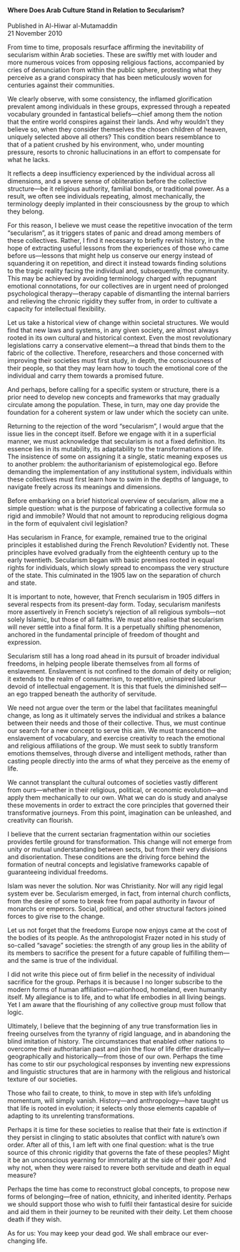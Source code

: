 <h4>Where Does Arab Culture Stand in Relation to Secularism?</h4>


Published in Al-Hiwar al-Mutamaddin
<br>
21 November 2010


From time to time, proposals resurface affirming the inevitability of secularism within Arab societies. These are swiftly met with louder and more numerous voices from opposing religious factions, accompanied by cries of denunciation from within the public sphere, protesting what they perceive as a grand conspiracy that has been meticulously woven for centuries against their communities.

We clearly observe, with some consistency, the inflamed glorification prevalent among individuals in these groups, expressed through a repeated vocabulary grounded in fantastical beliefs—chief among them the notion that the entire world conspires against their lands. And why wouldn’t they believe so, when they consider themselves the chosen children of heaven, uniquely selected above all others? This condition bears resemblance to that of a patient crushed by his environment, who, under mounting pressure, resorts to chronic hallucinations in an effort to compensate for what he lacks.

It reflects a deep insufficiency experienced by the individual across all dimensions, and a severe sense of obliteration before the collective structure—be it religious authority, familial bonds, or traditional power. As a result, we often see individuals repeating, almost mechanically, the terminology deeply implanted in their consciousness by the group to which they belong.

For this reason, I believe we must cease the repetitive invocation of the term “secularism”, as it triggers states of panic and dread among members of these collectives. Rather, I find it necessary to briefly revisit history, in the hope of extracting useful lessons from the experiences of those who came before us—lessons that might help us conserve our energy instead of squandering it on repetition, and direct it instead towards finding solutions to the tragic reality facing the individual and, subsequently, the community. This may be achieved by avoiding terminology charged with repugnant emotional connotations, for our collectives are in urgent need of prolonged psychological therapy—therapy capable of dismantling the internal barriers and relieving the chronic rigidity they suffer from, in order to cultivate a capacity for intellectual flexibility.

Let us take a historical view of change within societal structures. We would find that new laws and systems, in any given society, are almost always rooted in its own cultural and historical context. Even the most revolutionary legislations carry a conservative element—a thread that binds them to the fabric of the collective. Therefore, researchers and those concerned with improving their societies must first study, in depth, the consciousness of their people, so that they may learn how to touch the emotional core of the individual and carry them towards a promised future.

And perhaps, before calling for a specific system or structure, there is a prior need to develop new concepts and frameworks that may gradually circulate among the population. These, in turn, may one day provide the foundation for a coherent system or law under which the society can unite.

Returning to the rejection of the word “secularism”, I would argue that the issue lies in the concept itself. Before we engage with it in a superficial manner, we must acknowledge that secularism is not a fixed definition. Its essence lies in its mutability, its adaptability to the transformations of life. The insistence of some on assigning it a single, static meaning exposes us to another problem: the authoritarianism of epistemological ego. Before demanding the implementation of any institutional system, individuals within these collectives must first learn how to swim in the depths of language, to navigate freely across its meanings and dimensions.

Before embarking on a brief historical overview of secularism, allow me a simple question: what is the purpose of fabricating a collective formula so rigid and immobile? Would that not amount to reproducing religious dogma in the form of equivalent civil legislation?

Has secularism in France, for example, remained true to the original principles it established during the French Revolution? Evidently not. These principles have evolved gradually from the eighteenth century up to the early twentieth. Secularism began with basic premises rooted in equal rights for individuals, which slowly spread to encompass the very structure of the state. This culminated in the 1905 law on the separation of church and state.

It is important to note, however, that French secularism in 1905 differs in several respects from its present-day form. Today, secularism manifests more assertively in French society’s rejection of all religious symbols—not solely Islamic, but those of all faiths. We must also realise that secularism will never settle into a final form. It is a perpetually shifting phenomenon, anchored in the fundamental principle of freedom of thought and expression.

Secularism still has a long road ahead in its pursuit of broader individual freedoms, in helping people liberate themselves from all forms of enslavement. Enslavement is not confined to the domain of deity or religion; it extends to the realm of consumerism, to repetitive, uninspired labour devoid of intellectual engagement. It is this that fuels the diminished self—an ego trapped beneath the authority of servitude.

We need not argue over the term or the label that facilitates meaningful change, as long as it ultimately serves the individual and strikes a balance between their needs and those of their collective. Thus, we must continue our search for a new concept to serve this aim. We must transcend the enslavement of vocabulary, and exercise creativity to reach the emotional and religious affiliations of the group. We must seek to subtly transform emotions themselves, through diverse and intelligent methods, rather than casting people directly into the arms of what they perceive as the enemy of life.

We cannot transplant the cultural outcomes of societies vastly different from ours—whether in their religious, political, or economic evolution—and apply them mechanically to our own. What we can do is study and analyse these movements in order to extract the core principles that governed their transformative journeys. From this point, imagination can be unleashed, and creativity can flourish.

I believe that the current sectarian fragmentation within our societies provides fertile ground for transformation. This change will not emerge from unity or mutual understanding between sects, but from their very divisions and disorientation. These conditions are the driving force behind the formation of neutral concepts and legislative frameworks capable of guaranteeing individual freedoms.

Islam was never the solution. Nor was Christianity. Nor will any rigid legal system ever be. Secularism emerged, in fact, from internal church conflicts, from the desire of some to break free from papal authority in favour of monarchs or emperors. Social, political, and other structural factors joined forces to give rise to the change.

Let us not forget that the freedoms Europe now enjoys came at the cost of the bodies of its people. As the anthropologist Frazer noted in his study of so-called “savage” societies: the strength of any group lies in the ability of its members to sacrifice the present for a future capable of fulfilling them—and the same is true of the individual.

I did not write this piece out of firm belief in the necessity of individual sacrifice for the group. Perhaps it is because I no longer subscribe to the modern forms of human affiliation—nationhood, homeland, even humanity itself. My allegiance is to life, and to what life embodies in all living beings. Yet I am aware that the flourishing of any collective group must follow that logic.

Ultimately, I believe that the beginning of any true transformation lies in freeing ourselves from the tyranny of rigid language, and in abandoning the blind imitation of history. The circumstances that enabled other nations to overcome their authoritarian past and join the flow of life differ drastically—geographically and historically—from those of our own. Perhaps the time has come to stir our psychological responses by inventing new expressions and linguistic structures that are in harmony with the religious and historical texture of our societies.

Those who fail to create, to think, to move in step with life’s unfolding momentum, will simply vanish. History—and anthropology—have taught us that life is rooted in evolution; it selects only those elements capable of adapting to its unrelenting transformations.

Perhaps it is time for these societies to realise that their fate is extinction if they persist in clinging to static absolutes that conflict with nature’s own order. After all of this, I am left with one final question: what is the true source of this chronic rigidity that governs the fate of these peoples? Might it be an unconscious yearning for immortality at the side of their god? And why not, when they were raised to revere both servitude and death in equal measure?

Perhaps the time has come to reconstruct global concepts, to propose new forms of belonging—free of nation, ethnicity, and inherited identity. Perhaps we should support those who wish to fulfil their fantastical desire for suicide and aid them in their journey to be reunited with their deity. Let them choose death if they wish.

As for us: You may keep your dead god. We shall embrace our ever-changing life.
